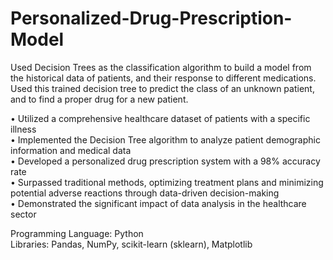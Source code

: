 # Personalized-Drug-Prescription-Model     


Used Decision Trees as the classification algorithm to build a model from the historical data of patients, and their response to different medications. Used this trained decision tree to predict the class of an unknown patient, and to find a proper drug for a new patient.


• Utilized a comprehensive healthcare dataset of patients with a specific illness    
• Implemented the Decision Tree algorithm to analyze patient demographic information and medical data     
• Developed a personalized drug prescription system with a 98% accuracy rate      
• Surpassed traditional methods, optimizing treatment plans and minimizing potential adverse reactions through data-driven decision-making     
• Demonstrated the significant impact of data analysis in the healthcare sector     


Programming Language: Python     
Libraries: Pandas, NumPy, scikit-learn (sklearn), Matplotlib
